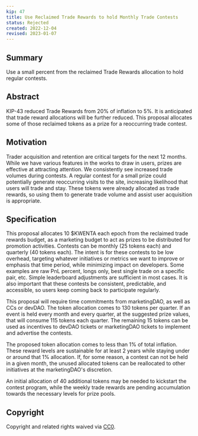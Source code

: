 ```yaml
---
kip: 47
title: Use Reclaimed Trade Rewards to hold Monthly Trade Contests
status: Rejected
created: 2022-12-04
revised: 2023-01-07
---
```


## Summary

Use a small percent from the reclaimed Trade Rewards allocation to hold regular contests.

## Abstract

KIP-43 reduced Trade Rewards from 20% of inflation to 5%. It is anticipated that trade reward allocations will be further reduced. This proposal allocates some of those reclaimed tokens as a prize for a reoccurring trade contest.

## Motivation

Trader acquisition and retention are critical targets for the next 12 months. While we have various features in the works to draw in users, prizes are effective at attracting attention. We consistently see increased trade volumes during contests. A regular contest for a small prize could potentially generate reoccurring visits to the site, increasing likelihood that users will trade and stay. These tokens were already allocated as trade rewards, so using them to generate trade volume and assist user acquisition is appropriate.

## Specification

This proposal allocates 10 $KWENTA each epoch from the reclaimed trade rewards budget, as a marketing budget to act as prizes to be distributed for promotion activities. Contests can be monthly (25 tokens each) and quarterly (40 tokens each). The intent is for these contests to be low overhead, targeting whatever initiatives or metrics we want to improve or emphasis that time period, while minimizing impact on developers. Some examples are raw PnL percent, longs only, best single trade on a specific pair, etc. Simple leaderboard adjustments are sufficient in most cases. It is also important that these contests be consistent, predictable, and accessible, so users keep coming back to participate regularly.

This proposal will require time commitments from marketingDAO, as well as CCs or devDAO. The token allocation comes to 130 tokens per quarter. If an event is held every month and every quarter, at the suggested prize values, that will consume 115 tokens each quarter. The remaining 15 tokens can be used as incentives to devDAO tickets or marketingDAO tickets to implement and advertise the contests.

The proposed token allocation comes to less than 1% of total inflation. These reward levels are sustainable for at least 2 years while staying under or around that 1% allocation.  If, for some reason, a contest can not be held in a given month, the unused allocated tokens can be reallocated to other initiatives at the marketingDAO's discretion.

An initial allocation of 40 additional tokens may be needed to kickstart the contest program, while the weekly trade rewards are pending accumulation towards the necessary levels for prize pools.

## Copyright

Copyright and related rights waived via [CC0](https://creativecommons.org/publicdomain/zero/1.0/).
